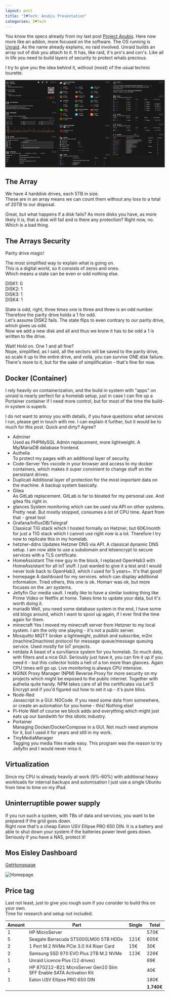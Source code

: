 ```yaml
---
layout: post
title: "I♥Tech: Anubis Presentation"
categories: I♥Tech
---
```


You know the specs already from my last post [Project Anubis](https://clyde.crimson.space/posts/project-anubis/). Here now more like an addon, more focused on the software. The OS running is [Unraid](https://unraid.net/). As the name already explains, no raid involved. Unraid builds an array out of disk you attach to it. It has, like raid, it's pro's and con's. Like all in life you need to build layers of security to protect whats precious.

I try to give you the idea behind it, without (most) of the usual technic tourette.

![Unraid Dashboard](/assets/pix/Anubis_Unraid_Dashboard.png)

## The Array

We have 4 harddisk drives, each 5TB in size.  
These are in an array means we can count them without any loss to a total of 20TB to our disposal.

Great, but what happens if a disk fails? As more disks you have, as more likely it is, that a disk will fail and is there any protection? Right now, no. Which is a bad thing.

## The Arrays Security

Parity drive magic!

The most simplified way to explain what is going on.  
This is a digital world, so it consists of zeros and ones.  
Which means a state can be even or odd nothing else.  

DISK1: 0  
DISK2: 1  
DISK3: 1  
DISK4: 1

State is odd, right, three times one is three and three is an odd number.  
Therefore the parity drive holds a 1 for odd.  
Let's assume DISK2 fails. The state flips to even contrary to our parity drive, which gives us odd.  
Now we add a new disk and all and thus we know it has to be odd a 1 is written to the drive.

Wait! Hold on. One 1 and all fine?  
Nope, simplified, as I said, all the sectors will be saved to the parity drive, so scale it up to the entire drive, and voilá, you can survive ONE disk failure.  
There's more to it, but for the sake of simplification - that's fine for now. 

## Docker (Container)

I rely heavily on containerization, and the build in system with "apps" on unraid is nearly perfect for a homelab setup, just in case I can fire up a Portainer container if I need more control, but for most of the time the build-in system is superb.

I do not want to annoy you with details, if you have questions what services I run, please get in touch with me. I can explain it further, but it would be to much for this post. Quick and dirty? Agree?

- Adminer  
Used as PHPMySQL Admin replacement, more lightweight. A My/MariaDB database frontend.
- Authelia  
To protect my pages with an additional layer of security.
- Code-Server
Yes vscode in your browser and access to my docker containers, which makes it super convinient to change stuff on the persistant drives.
- Duplicati
Additional layer of protection for the most important data on the machine. A backup system basically.
- Gitea  
As GitLab replacement. GitLab is far to bloated for my personal use. And gitea fits right in.
- glances
System monitoring which can be used via API on other systems. Pretty neat. But mostly stopped, consumes a lot of CPU time. Apart from that - great tool
- Grafana/InfluxDB/Telegraf  
Classical TIG stack which I hosted formally on Hetzner, but 60€/month for just a TIG stack which I cannot use right now is a lot. Therefore I try now to replicate this in my homelab.
- hetzner-ddns
Updates Hetzner DNS via API. A classical dynamic DNS setup. I am now able to use a subdomain and letsencrypt to secure services with a TLS certificate.
- HomeAssistant
The new guy in the block, I replaced OpenHab3 with HomeAssistant for all IoT stuff. I just wanted to give it a test and I would never look back to OpenHab3, which I used for 5 years+. It's that good!
- homepage
A dashboard for my services. which can display additional information. Tried others, this one is ok. Homarr was ok, but more focuses on the .arr systems.
- Jellyfin
Our media vault. I really like to have a similar looking thing like Prime Video or Netflix at home. Takes time to update your data, but it's worth doing it.
- mariadb
Well, you need some database system in the end, I have some old blogs around, which I want to spool up again, if I ever find the time again for them.
- minecraft
Yes I moved my minecraft server from Hetzner to my local system. I am the only one playing - it's not a public server.
- Mosquitto
MQTT broker a lightweight, publish and subscribe, m2m (machine2machine) protocol for message queue/message queuing service. Used mostly for IoT projects.
- netdata
A beast of a surviliance system for you homelab. So much data, with filters and a nice GUI. Seriously just have it, you can fire it up if you need it - but this collector holds a hell of a ton more than glances. Again CPU times will go up. Live monitoring is always CPU intensive.
- NGINX Proxy Manager (NPM)
Reverse Proxy for more security on my projects which might be exposed to the public internet. Together with authelia quite handy. NPM takes care of all the certificates via Let'S Encrypt and if you'd figured out how to set it up - it's pure bliss.
- Node-Red  
Javascript in a GUI. NOCode. If you need some data from somewhere, or create an automation for you home - this! Nothing else!
- Pi-Hole
Well of course we block adds and everything which might just eats up our bandwith for this idiotic industry.
- Portainer  
Managing Docker/DockerCompose in a GUI. Not much need anymore for it, but I used it for years and still in my work. 
- TinyMediaManager  
Tagging you media files made easy. This program was the reason to try Jellyfin and I would never miss it.

## Virtualization

Since my CPU is already heavily at work (9%-60%) with additional heavy workloads for internal backups and automisation I just use a single Ubuntu from time to time on my iPad.

## Uninterruptible power supply

If you run such a system, with TBs of data and services, you want to be prepared if the grid goes down.  
Right now that's a cheap Eaton USV Ellipse PRO 650 DIN. It is a battery and able to shut down your system if the batteries power level goes down. Seriously if you have a NAS, protect it!

## Mos Eisley Dashboard

[GetHomepage](https://gethomepage.dev)

![Homepage](/assets/pix/Anubis_Homepage_Dashboard.png)


## Price tag

Last not least, just to give you rough sum if you consider to build this on your own.  
Time for research and setup not included.

| Amount | Part | Single | Total |
|---|---|---|---|
|1|HP MicroServer||570€|
|5|Seagate Barracuda ST5000LM00 5TB HDDs| 121€ | 605€ |
|2|1 Port M.2 NVMe PCIe 3.0 X4 Riser Card| 15€ | 30€ |
|2|Samsung SSD 970 EVO Plus 2TB M.2 NVMe | 113€ | 226€ |
|1| Unraid Licence Plus (12 drives) || 89€|
|1|HP 870212-B21 MicroServer Gen10 Slim SFF Enable SATA Activation Kit||40€|
|1|Eaton USV Ellipse PRO 650 DIN||180€|
||||**1.740€**|